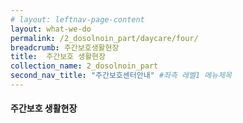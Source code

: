 ```yaml
---
# layout: leftnav-page-content
layout: what-we-do
permalink: /2_dosolnoin_part/daycare/four/
breadcrumb: 주간보호생활현장
title:  주간보호 생활현장
collection_name: 2_dosolnoin_part
second_nav_title: "주간보호센터안내" #좌측 레벨1 메뉴제목
---
```


#### **주간보호 생활현장**

